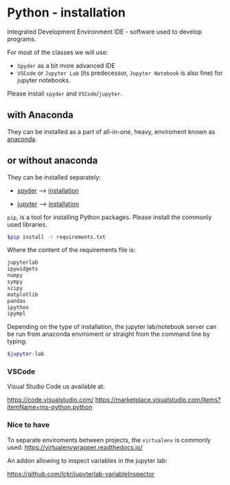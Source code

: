 
# Python - installation

Integrated Development Environment IDE - software used to develop programs.

For most of the classes we will use:
* `Spyder` as a bit more advanced IDE
* `VSCode` or `Jupyter Lab` (its predecessor, `Jupyter Notebook` is also fine) for jupyter notebooks.

Please install `spyder` and `VSCode`/`jupyter`.

## with Anaconda

They can be installed as a part of all-in-one, heavy, enviroment known as [anaconda](https://www.anaconda.com/).

## or without anaconda

They can be installed separately:

* [spyder](https://www.spyder-ide.org/)  -->  [installation](https://docs.spyder-ide.org/current/installation.html)

* [jupyter](https://jupyter.org/index.html) --> [installation](https://jupyter.org/install)

`pip`, is a tool for installing Python packages.
Please install the commonly used libraries.

```.sh
$pip install -r requirements.txt
```

Where the content of the requirements file is:

```.txt
jupyterlab
ipywidgets
numpy
sympy
scipy
matplotlib
pandas
ipython
ipympl
```

Depending on the type of installation, the jupyter lab/notebook server can be run from anaconda enviroment or straight from the command line by typing:

```.sh
$jupyter-lab
```

### VSCode

Visual Studio Code us available at:

<https://code.visualstudio.com/>
<https://marketplace.visualstudio.com/items?itemName=ms-python.python>

### Nice to have

To separate enviroments between projects, the `virtualenv` is commonly used:
<https://virtualenvwrapper.readthedocs.io/>

An addon allowing to inspect variables in the jupyter lab:

<https://github.com/lckr/jupyterlab-variableInspector>

